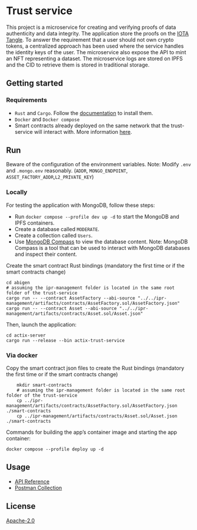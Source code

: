 # Trust service

This project is a microservice for creating and verifying proofs of data authenticity and data integrity. The application store the proofs on the [IOTA Tangle](https://wiki.iota.org/shimmer/). To answer the requirement that a user should not own crypto tokens, a centralized approach has been used where the service handles the identity keys of the user. The microservice also expose the API to mint an NFT representing a dataset.
The microservice logs are stored on IPFS and the CID to retrieve them is stored in traditional storage.

## Getting started  

### Requirements

- `Rust` and `Cargo`. Follow the [documentation](https://doc.rust-lang.org/cargo/getting-started/installation.html) to install them. 
- `Docker` and `Docker compose`
-  Smart contracts already deployed on the same network that the trust-service will interact with. More information [here](https://github.com/MODERATE-Project/ipr-management).


## Run

Beware of the configuration of the environment variables.
Note: Modify `.env` and `.mongo.env` reasonably. (`ADDR`, `MONGO_ENDPOINT`, `ASSET_FACTORY_ADDR`,`L2_PRIVATE_KEY`)

### Locally

For testing the application with MongoDB, follow these steps:
- Run `docker compose --profile dev up -d` to start the MongoDB and IPFS containers.
- Create a database called `MODERATE`.
- Create a collection called `Users`.
- Use [MongoDB Compass](https://www.mongodb.com/products/compass) to view the database content.
Note: MongoDB Compass is a tool that can be used to interact with MongoDB databases and inspect their content.

Create the smart contract Rust bindings (mandatory the first time or if the smart contracts change)
```shell
cd abigen
# assuming the ipr-management folder is located in the same root folder of the trust-service
cargo run -- --contract AssetFactory --abi-source "../../ipr-management/artifacts/contracts/AssetFactory.sol/AssetFactory.json"
cargo run -- --contract Asset --abi-source "../../ipr-management/artifacts/contracts/Asset.sol/Asset.json"
```

Then, launch the application: 
```shell
cd actix-server
cargo run --release --bin actix-trust-service
```

### Via docker

Copy the smart contract json files to create the Rust bindings (mandatory the first time or if the smart contracts change)
```shell
    mkdir smart-contracts
    # assuming the ipr-management folder is located in the same root folder of the trust-service
    cp ../ipr-management/artifacts/contracts/AssetFactory.sol/AssetFactory.json ./smart-contracts
    cp ../ipr-management/artifacts/contracts/Asset.sol/Asset.json ./smart-contracts

```

Commands for building the app’s container image and starting the app container:
```shell
docker compose --profile deploy up -d
```

## Usage

<!-- Provide instructions and examples for use. Include screenshots as needed. -->
- [API Reference](./actix-server/api/specifications.yaml)
- [Postman Collection](./actix-server/api/Trust-service.postman_collection.json)


## License

[Apache-2.0](http://www.apache.org/licenses/LICENSE-2.0)